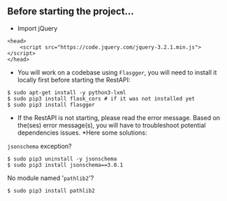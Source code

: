 ## Before starting the project...
* Import jQuery
```
<head>
    <script src="https://code.jquery.com/jquery-3.2.1.min.js"></script>
</head>
```

* You will work on a codebase using `Flasgger`, you will need to install it locally first before starting the RestAPI:
```
$ sudo apt-get install -y python3-lxml
$ sudo pip3 install flask_cors # if it was not installed yet
$ sudo pip3 install flasgger
```

* If the RestAPI is not starting, please read the error message. Based on the(ses) error message(s), you will have to troubleshoot potential dependencies issues.
*Here some solutions:

`jsonschema` exception?
```
$ sudo pip3 uninstall -y jsonschema
$ sudo pip3 install jsonschema==3.0.1
```
No module named '`pathlib2`'?
```
$ sudo pip3 install pathlib2
```